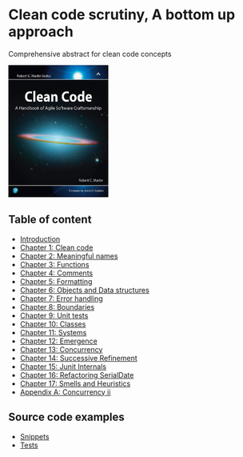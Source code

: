 # Clean code scrutiny, A bottom up approach
Comprehensive abstract for clean code concepts

<img src="img/book_cover.jpg" alt="code quality measurement" width="200" height="264">

## Table of content
- [Introduction](notes/00_Introduction.md)
- [Chapter 1: Clean code](notes/01_Chapter_1_Clean_code.md)
- [Chapter 2: Meaningful names](notes/02_Chapter_2_Meaningful_names.md)
- [Chapter 3: Functions](notes/03_Chapter_3_Functions.md)
- [Chapter 4: Comments](notes/04_Chapter_4_Comments.md)
- [Chapter 5: Formatting]()
- [Chapter 6: Objects and Data structures]()
- [Chapter 7: Error handling]()
- [Chapter 8: Boundaries]()
- [Chapter 9: Unit tests]()
- [Chapter 10: Classes]()
- [Chapter 11: Systems]()
- [Chapter 12: Emergence]()
- [Chapter 13: Concurrency]()
- [Chapter 14: Successive Refinement]()
- [Chapter 15: Junit Internals]()
- [Chapter 16: Refactoring SerialDate]()
- [Chapter 17: Smells and Heuristics]()
- [Appendix A: Concurrency ii]()

## Source code examples
- [Snippets](src/main/java/clean/code)
- [Tests](src/test/java)